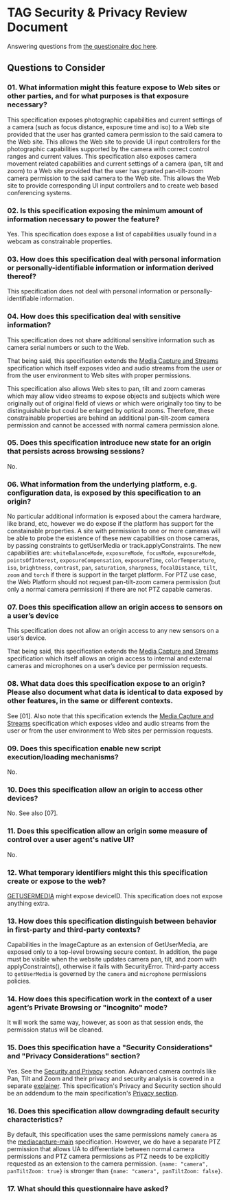 # TAG Security & Privacy Review Document

Answering questions from [the questionaire doc here](https://w3ctag.github.io/security-questionnaire/).

## Questions to Consider


### 01. What information might this feature expose to Web sites or other parties, and for what purposes is that exposure necessary?
This specification exposes photographic capabilities and current settings of a camera (such as focus distance, exposure time and iso) to a Web site provided that the user has granted camera permission to the said camera to the Web site. This allows the Web site to provide UI input controllers for the photographic capabilities supported by the camera with correct control ranges and current values.
This specification also exposes camera movement related capabilities and current settings of a camera (pan, tilt and zoom) to a Web site provided that the user has granted pan-tilt-zoom camera permission to the said camera to the Web site. This allows the Web site to provide corresponding UI input controllers and to create web based conferencing systems.

### 02. Is this specification exposing the minimum amount of information necessary to power the feature?
Yes. This specification does expose a list of capabilities usually found in a webcam as constrainable properties.

### 03. How does this specification deal with personal information or personally-identifiable information or information derived thereof?
This specification does not deal with personal information or personally-identifiable information.

### 04. How does this specification deal with sensitive information?
This specification does not share additional sensitive information such as camera serial numbers or such to the Web.

That being said, this specification extends the [Media Capture and Streams](https://w3c.github.io/mediacapture-main/) specification which itself exposes video and audio streams from the user or from the user environment to Web sites with proper permissions.

This specification also allows Web sites to pan, tilt and zoom cameras which may allow video streams to expose objects and subjects which were originally out of original field of views or which were originally too tiny to be distinguishable but could be enlarged by optical zooms. Therefore, these constrainable properties are behind an additional pan-tilt-zoom camera permission and cannot be accessed with normal camera permission alone.

### 05. Does this specification introduce new state for an origin that persists across browsing sessions?
No.

### 06. What information from the underlying platform, e.g. configuration data, is exposed by this specification to an origin?
No particular additional information is exposed about the camera hardware, like brand, etc, however we do expose if the platform has support for the constainable properties. A site with permission to one or more cameras will be able to probe the existence of these new capabilities on those cameras, by passing constraints to getUserMedia or track.applyConstraints. The new capabilities are: `whiteBalanceMode`, `exposureMode`, `focusMode`, `exposureMode`, `pointsOfInterest`, `exposureCompensation`, `exposureTime`, `colorTemperature`, `iso`, `brightness`, `contrast`, `pan`, `saturation`, `sharpness`, `focalDistance`, `tilt`, `zoom` and  `torch` if there is support in the target platform. For PTZ use case, the Web Platform should not request pan-tilt-zoom camera permission (but only a normal camera permission) if there are not PTZ capable cameras.

### 07. Does this specification allow an origin access to sensors on a user’s device
This specification does not allow an origin access to any new sensors on a user’s device.

That being said, this specification extends the [Media Capture and Streams](https://w3c.github.io/mediacapture-main/) specification which itself allows an origin access to internal and external cameras and microphones on a user’s device per permission requests.

### 08. What data does this specification expose to an origin? Please also document what data is identical to data exposed by other features, in the same or different contexts.
See [01]. Also note that this specification extends the [Media Capture and Streams](https://w3c.github.io/mediacapture-main/) specification which exposes video and audio streams from the user or from the user environment to Web sites per permission requests.

### 09. Does this specification enable new script execution/loading mechanisms?
No.

### 10. Does this specification allow an origin to access other devices?
No. See also [07].

### 11. Does this specification allow an origin some measure of control over a user agent's native UI?
No.

### 12. What temporary identifiers might this this specification create or expose to the web?
[GETUSERMEDIA](https://www.w3.org/TR/mediacapture-streams/) might expose deviceID. This specification does not expose anything extra.

### 13. How does this specification distinguish between behavior in first-party and third-party contexts?
Capabilities in the ImageCapture as an extension of GetUserMedia, are exposed only to a top-level browsing secure context. In addition, the page must be visible when the website updates camera pan, tilt, and zoom with applyConstraints(), otherwise it fails with SecurityError. Third-party access to `getUserMedia` is governed by the `camera` and `microphone` permissions policies.


### 14. How does this specification work in the context of a user agent’s Private Browsing or "incognito" mode?
It will work the same way, however, as soon as that session ends, the permission status will be cleaned.

### 15. Does this specification have a "Security Considerations" and "Privacy Considerations" section?
Yes. See the [Security and
Privacy](https://w3c.github.io/mediacapture-image/#securityandprivacy) section. Advanced camera controls like Pan, Tilt and Zoom and their privacy and security analysis is covered in a separate [explainer](https://github.com/w3c/mediacapture-image/blob/master/ptz-explainer.md#security). This specification's Privacy and Security section should be an addendum to the main specification's [Privacy section](https://w3c.github.io/mediacapture-main/#privacy-and-security-considerations).

### 16. Does this specification allow downgrading default security characteristics?
By default, this specification uses the same permissions namely `camera` as the [mediacapture-main](https://w3c.github.io/mediacapture-main/) specification. However, we do have a separate PTZ permission that allows UA to differentiate between normal camera permissions and PTZ camera permissions as PTZ needs to be explicitly requested as an extension to the camera permission. `{name: "camera", panTiltZoom: true}` is stronger than `{name: "camera", panTiltZoom: false}`.

### 17. What should this questionnaire have asked?


